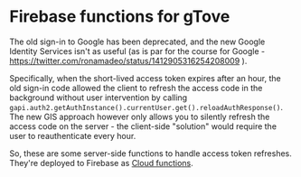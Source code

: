# Firebase functions for gTove

The old sign-in to Google has been deprecated, and the new Google Identity Services isn't as useful (as is par for the
course for Google - https://twitter.com/ronamadeo/status/1412905316254208009 ).

Specifically, when the short-lived access token expires after an hour, the old sign-in code allowed the client to
refresh the access code in the background without user intervention by calling
`gapi.auth2.getAuthInstance().currentUser.get().reloadAuthResponse()`.  The new GIS approach however only allows you to
silently refresh the access code on the server - the client-side "solution" would require the user to reauthenticate
every hour.

So, these are some server-side functions to handle access token refreshes.  They're deployed to Firebase as [Cloud
functions](https://firebase.google.com/docs/functions).
